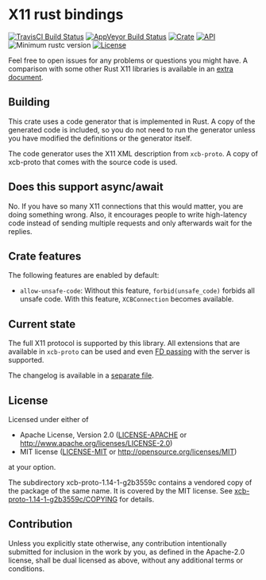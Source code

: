 # X11 rust bindings

[![TravisCI Build Status](https://travis-ci.org/psychon/x11rb.svg?branch=master)](https://travis-ci.org/psychon/x11rb)
[![AppVeyor Build Status](https://ci.appveyor.com/api/projects/status/950g0t6i8hfc9dup/branch/master?svg=true)](https://ci.appveyor.com/project/psychon/x11rb)
[![Crate](https://img.shields.io/crates/v/x11rb.svg)](https://crates.io/crates/x11rb)
[![API](https://docs.rs/x11rb/badge.svg)](https://docs.rs/x11rb)
![Minimum rustc version](https://img.shields.io/badge/rustc-1.37+-lightgray.svg)
[![License](https://img.shields.io/crates/l/x11rb.svg)](https://github.com/psychon/x11rb#license)

Feel free to open issues for any problems or questions you might have.
A comparison with some other Rust X11 libraries is available in an [extra
document](doc/comparison.md).


## Building

This crate uses a code generator that is implemented in Rust. A copy of the
generated code is included, so you do not need to run the generator unless
you have modified the definitions or the generator itself.

The code generator uses the X11 XML description from `xcb-proto`. A copy of
xcb-proto that comes with the source code is used.


## Does this support async/await

No. If you have so many X11 connections that this would matter, you are doing
something wrong. Also, it encourages people to write high-latency code instead
of sending multiple requests and only afterwards wait for the replies.


## Crate features

The following features are enabled by default:

* `allow-unsafe-code`: Without this feature, `forbid(unsafe_code)` forbids all
  unsafe code. With this feature, `XCBConnection` becomes available.


## Current state

The full X11 protocol is supported by this library. All extensions that are
available in `xcb-proto` can be used and even [FD
passing](examples/shared_memory.rs) with the server is supported.

The changelog is available in a [separate file](doc/changelog.md).


## License

Licensed under either of

 * Apache License, Version 2.0
   ([LICENSE-APACHE](LICENSE-APACHE) or http://www.apache.org/licenses/LICENSE-2.0)
 * MIT license
   ([LICENSE-MIT](LICENSE-MIT) or http://opensource.org/licenses/MIT)

at your option.

The subdirectory xcb-proto-1.14-1-g2b3559c contains a vendored copy of the
package of the same name. It is covered by the MIT license. See
[xcb-proto-1.14-1-g2b3559c/COPYING](xcb-proto-1.14-1-g2b3559c/COPYING) for details.

## Contribution

Unless you explicitly state otherwise, any contribution intentionally submitted
for inclusion in the work by you, as defined in the Apache-2.0 license, shall be
dual licensed as above, without any additional terms or conditions.
